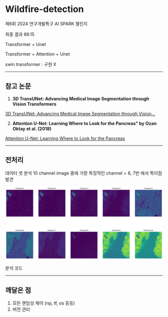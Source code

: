 # Wildfire-detection
제6회 2024 연구개발특구 AI SPARK 챌린지

최종 결과 89.15

Transformer + Unet

Transformer + Attention + Unet

swin transformer : 구현 X

-----------

## 참고 논문

1. **3D TransUNet: Advancing Medical Image Segmentation through Vision Transformers**

[3D TransUNet: Advancing Medical Image Segmentation through Vision...](https://arxiv.org/abs/2310.07781)



2. **Attention U-Net: Learning Where to Look for the Pancreas" by Ozan Oktay et al. (2018)**

[Attention U-Net: Learning Where to Look for the Pancreas](https://arxiv.org/abs/1804.03999)

-----------

## 전처리
데이터 셋 분석 10 channel image 중에 가장 특징적인 channel = 6, 7번 에서 특이점 발견

![10channel](https://github.com/hytric/Wildfire-detection/blob/main/10channel.png)

분석 코드


-----------

## 깨달은 점

1. 모든 랜덤성 제어 (np, tf, os 등등)
2. 버전 관리
